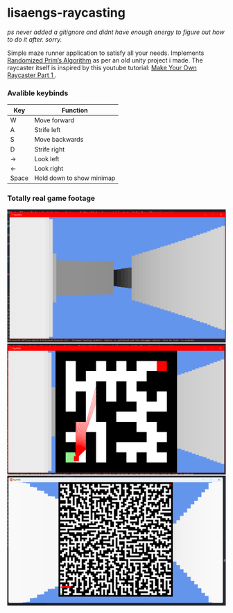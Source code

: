 # lisaengs-raycasting
*ps never added a gitignore and didnt have enough energy to figure out how to do it after. sorry.*  
  
Simple maze runner application to satisfy all your needs.
Implements [Randomized Prim’s Algorithm](https://medium.com/swlh/fun-with-python-1-maze-generator-931639b4fb7e) as per an old unity project i made. The raycaster itself is inspired by this youtube tutorial: [Make Your Own Raycaster Part 1
](https://www.youtube.com/watch?v=gYRrGTC7GtA).

### Avalible keybinds
| Key | Function |
|--------|------------|
| W | Move forward |
| A | Strife left |
| S | Move backwards |
| D | Strife right |
| -> | Look left |
| <- | Look right |
| Space | Hold down to show minimap |

### Totally real game footage
![Game footage](1.png)
![Game footage](2.png)
![Game footage](3.png)

